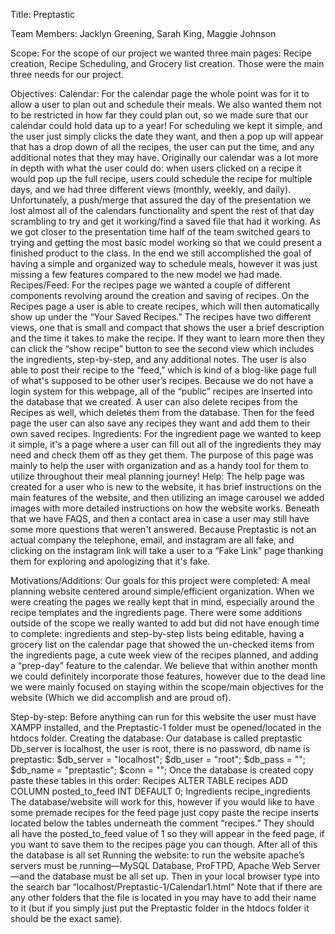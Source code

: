 Title: Preptastic

Team Members: Jacklyn Greening, Sarah King, Maggie Johnson

Scope:  For the scope of our project we wanted three main pages: Recipe creation, Recipe Scheduling, and Grocery list creation. Those were the main three needs for our project.

Objectives: 
	Calendar: For the calendar page the whole point was for it to allow a user to plan out and schedule their meals. We also wanted them not to be restricted in how far they could plan out, so we made sure that our calendar could hold data up to a year! For scheduling we kept it simple, and the user just simply clicks the date they want, and then a pop up will appear that has a drop down of all the recipes, the user can put the time, and any additional notes that they may have. Originally our calendar was a lot more in depth with what the user could do: when users clicked on a recipe it would pop up the full recipe, users could schedule the recipe for multiple days, and we had three different views (monthly, weekly, and daily). Unfortunately, a push/merge that assured the day of the presentation we lost almost all of the calendars functionality and spent the rest of that day scrambling to try and get it working/find a saved file that had it working. As we got closer to the presentation time half of the team switched gears to trying and getting the most basic model working so that we could present a finished product to the class. In the end we still accomplished the goal of having a simple and organized way to schedule meals, however it was just missing a few features compared to the new model we had made.
	Recipes/Feed: For the recipes page we wanted a couple of different components revolving around the creation and saving of recipes. On the Recipes page a user is able to create recipes, which will then automatically show up under the “Your Saved Recipes.” The recipes have two different views, one that is small and compact that shows the user a brief description and the time it takes to make the recipe. If they want to learn more then they can  click the “show recipe” button to see the second view which includes the ingredients, step-by-step, and any additional notes. The user is also able to post their recipe to the “feed,” which is kind of a blog-like page full of what's supposed to be other user’s recipes. Because we do not have a login system for this webpage, all of the “public” recipes are inserted into the database that we created. A user can also delete recipes from the Recipes as well, which deletes them from the database. Then for the feed page the user can also save any recipes they want and add them to their own saved recipes.
	Ingredients: For the ingredient page we wanted to keep it simple, it's a page where a user can fill out all of the ingredients they may need and check them off as they get them. The purpose of this page was mainly to help the user with organization and as a handy tool for them to utilize throughout their meal planning journey! 
	Help: The help page was created for a user who is new to the website, it has brief instructions on the main features of the website, and then  utilizing an image carousel we added images with more detailed instructions on how the website works. Beneath that we have FAQS, and then a contact area in case a user may still have some more questions that weren't answered. Because Preptastic is not an actual company the telephone, email, and instagram are all fake, and clicking on the instagram link will take a user to a “Fake Link” page thanking them for exploring and apologizing that it's fake. 

Motivations/Additions: Our goals for this project were completed: A meal planning website centered around simple/efficient organization. When we were creating the pages we really kept that in mind, especially around the recipe templates and the ingredients page. There were some additions outside of the scope we really wanted to add but did not have enough time to complete: ingredients and step-by-step lists being editable, having a grocery list on the calendar page that showed the un-checked items from the ingredients page,  a cute week view of the recipes planned, and adding a “prep-day” feature to the calendar. We believe that within another month we could definitely incorporate those features, however due to the dead line we were mainly focused on staying within the scope/main objectives for the website (Which we did accomplish and are proud of).


Step-by-step: Before anything can run for this website the user must have XAMPP installed, and the Preptastic-1 folder must be opened/located in the htdocs folder. 
Creating the database:
Our database is called preptastic
Db_server is localhost, the user is root, there is no password, db name is preptastic: 
$db_server = "localhost";
$db_user = "root";
$db_pass = "";
$db_name = "preptastic";
$conn = "";
Once the database is created copy paste these tables in this order:
Recipes
ALTER TABLE recipes ADD COLUMN posted_to_feed INT DEFAULT 0;
Ingredients
recipe_ingredients
The database/website will work for this, however if you would like to have some premade recipes for the feed page just copy paste the recipe inserts located below the tables underneath the comment “recipes.” They should all have the posted_to_feed value of 1 so they will appear in the feed page, if you want to save them to the recipes page you can though. 
After all of this the database is all set
Running the website: to run the website apache’s servers must be running—MySQL Database,  ProFTPD, Apache Web Server—and the database must be all set up. Then in your local browser type into the search bar “localhost/Preptastic-1/Calendar1.html” Note that if there are any other folders that the file is located in you may have to add their name to it (but if you simply just put the Preptastic folder in the htdocs folder it should be the exact same).
